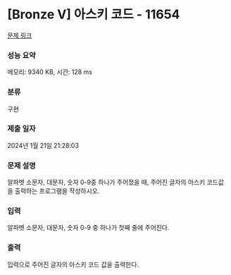 # [Bronze V] 아스키 코드 - 11654

[문제 링크](https://www.acmicpc.net/problem/11654)

### 성능 요약

메모리: 9340 KB, 시간: 128 ms

### 분류

구현

### 제출 일자

2024년 1월 21일 21:28:03

### 문제 설명

<p>알파벳 소문자, 대문자, 숫자 0-9중 하나가 주어졌을 때, 주어진 글자의 아스키 코드값을 출력하는 프로그램을 작성하시오.</p>

### 입력

 <p>알파벳 소문자, 대문자, 숫자 0-9 중 하나가 첫째 줄에 주어진다.</p>

### 출력

 <p>입력으로 주어진 글자의 아스키 코드 값을 출력한다.</p>
